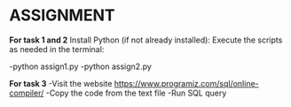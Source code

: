 # ASSIGNMENT



**For task 1 and 2**
Install Python (if not already installed):
 Execute the scripts as needed in the terminal:

  -python assign1.py
  -python assign2.py

**For task 3**
 -Visit the website https://www.programiz.com/sql/online-compiler/
 -Copy the code from the text file
 -Run SQL query




